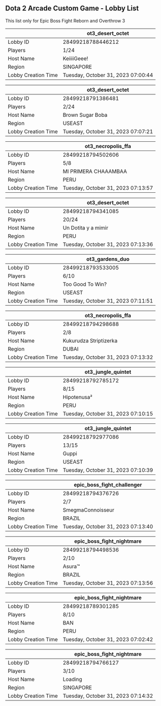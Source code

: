 ## Dota 2 Arcade Custom Game - Lobby List

This list only for Epic Boss Fight Reborn and Overthrow 3

|  | ot3_desert_octet |
| ------ | ------ |
| Lobby ID | 28499218788446212 |
| Players | 1/24 |
| Host Name | KeiiiiGeee! |
| Region | SINGAPORE |
| Lobby Creation Time | Tuesday, October 31, 2023 07:00:44 |


|  | ot3_desert_octet |
| ------ | ------ |
| Lobby ID | 28499218791386481 |
| Players | 2/24 |
| Host Name | Brown Sugar Boba |
| Region | USEAST |
| Lobby Creation Time | Tuesday, October 31, 2023 07:07:21 |


|  | ot3_necropolis_ffa |
| ------ | ------ |
| Lobby ID | 28499218794502606 |
| Players | 5/8 |
| Host Name | MI PRIMERA CHAAAMBAA |
| Region | PERU |
| Lobby Creation Time | Tuesday, October 31, 2023 07:13:57 |


|  | ot3_desert_octet |
| ------ | ------ |
| Lobby ID | 28499218794341085 |
| Players | 20/24 |
| Host Name | Un Dotita y a mimir |
| Region | PERU |
| Lobby Creation Time | Tuesday, October 31, 2023 07:13:36 |


|  | ot3_gardens_duo |
| ------ | ------ |
| Lobby ID | 28499218793533005 |
| Players | 6/10 |
| Host Name | Too Good To Win? |
| Region | USEAST |
| Lobby Creation Time | Tuesday, October 31, 2023 07:11:51 |


|  | ot3_necropolis_ffa |
| ------ | ------ |
| Lobby ID | 28499218794298688 |
| Players | 2/8 |
| Host Name | Kukurudza Striptizerka |
| Region | DUBAI |
| Lobby Creation Time | Tuesday, October 31, 2023 07:13:32 |


|  | ot3_jungle_quintet |
| ------ | ------ |
| Lobby ID | 28499218792785172 |
| Players | 8/15 |
| Host Name | Hipotenusa² |
| Region | PERU |
| Lobby Creation Time | Tuesday, October 31, 2023 07:10:15 |


|  | ot3_jungle_quintet |
| ------ | ------ |
| Lobby ID | 28499218792977086 |
| Players | 13/15 |
| Host Name | Guppi |
| Region | USEAST |
| Lobby Creation Time | Tuesday, October 31, 2023 07:10:39 |


|  | epic_boss_fight_challenger |
| ------ | ------ |
| Lobby ID | 28499218794376726 |
| Players | 2/7 |
| Host Name | SmegmaConnoisseur |
| Region | BRAZIL |
| Lobby Creation Time | Tuesday, October 31, 2023 07:13:40 |


|  | epic_boss_fight_nightmare |
| ------ | ------ |
| Lobby ID | 28499218794498536 |
| Players | 2/10 |
| Host Name | Asura™ |
| Region | BRAZIL |
| Lobby Creation Time | Tuesday, October 31, 2023 07:13:56 |


|  | epic_boss_fight_nightmare |
| ------ | ------ |
| Lobby ID | 28499218789301285 |
| Players | 8/10 |
| Host Name | BAN |
| Region | PERU |
| Lobby Creation Time | Tuesday, October 31, 2023 07:02:42 |


|  | epic_boss_fight_nightmare |
| ------ | ------ |
| Lobby ID | 28499218794766127 |
| Players | 3/10 |
| Host Name | Loading |
| Region | SINGAPORE |
| Lobby Creation Time | Tuesday, October 31, 2023 07:14:32 |


